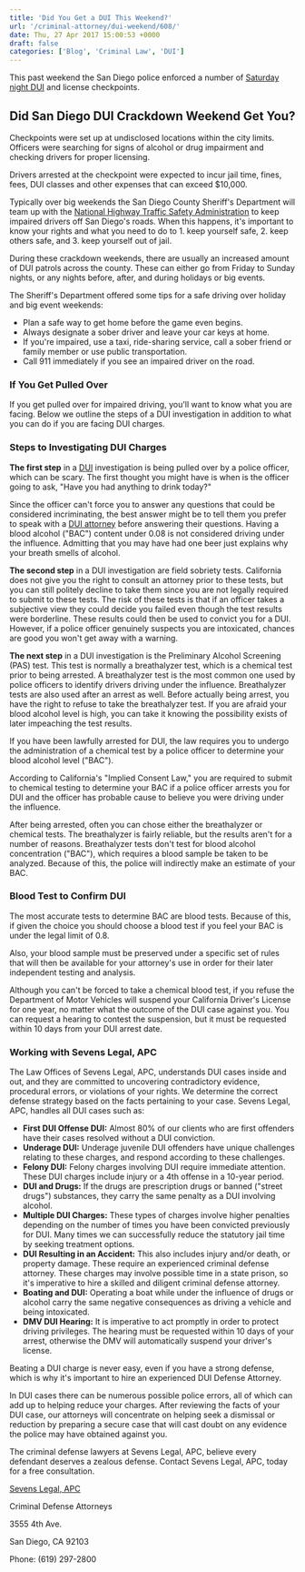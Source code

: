 ```yaml
---
title: 'Did You Get a DUI This Weekend?'
url: '/criminal-attorney/dui-weekend/608/'
date: Thu, 27 Apr 2017 15:00:53 +0000
draft: false
categories: ['Blog', 'Criminal Law', 'DUI']
---
```


This past weekend the San Diego police enforced a number of [Saturday night DUI](https://www.sevenslegal.com/) and license checkpoints.

Did San Diego DUI Crackdown Weekend Get You?
--------------------------------------------

Checkpoints were set up at undisclosed locations within the city limits. Officers were searching for signs of alcohol or drug impairment and checking drivers for proper licensing.

Drivers arrested at the checkpoint were expected to incur jail time, fines, fees, DUI classes and other expenses that can exceed $10,000.

Typically over big weekends the San Diego County Sheriff's Department will team up with the [National Highway Traffic Safety Administration](https://www.sevenslegal.com/) to keep impaired drivers off San Diego's roads. When this happens, it's important to know your rights and what you need to do to 1. keep yourself safe, 2. keep others safe, and 3. keep yourself out of jail.

During these crackdown weekends, there are usually an increased amount of DUI patrols across the county. These can either go from Friday to Sunday nights, or any nights before, after, and during holidays or big events.

The Sheriff's Department offered some tips for a safe driving over holiday and big event weekends:

*   Plan a safe way to get home before the game even begins.
*   Always designate a sober driver and leave your car keys at home.
*   If you're impaired, use a taxi, ride-sharing service, call a sober friend or family member or use public transportation.
*   Call 911 immediately if you see an impaired driver on the road.

### If You Get Pulled Over

If you get pulled over for impaired driving, you'll want to know what you are facing. Below we outline the steps of a DUI investigation in addition to what you can do if you are facing DUI charges.

### Steps to Investigating DUI Charges

**The first step** in a [DUI](https://www.sevenslegal.com/) investigation is being pulled over by a police officer, which can be scary. The first thought you might have is when is the officer going to ask, "Have you had anything to drink today?"

Since the officer can't force you to answer any questions that could be considered incriminating, the best answer might be to tell them you prefer to speak with a [DUI attorney](https://www.sevenslegal.com/) before answering their questions. Having a blood alcohol ("BAC") content under 0.08 is not considered driving under the influence. Admitting that you may have had one beer just explains why your breath smells of alcohol.

**The second step** in a DUI investigation are field sobriety tests. California does not give you the right to consult an attorney prior to these tests, but you can still politely decline to take them since you are not legally required to submit to these tests. The risk of these tests is that if an officer takes a subjective view they could decide you failed even though the test results were borderline. These results could then be used to convict you for a DUI. However, if a police officer genuinely suspects you are intoxicated, chances are good you won't get away with a warning.

**The next step** in a DUI investigation is the Preliminary Alcohol Screening (PAS) test. This test is normally a breathalyzer test, which is a chemical test prior to being arrested. A breathalyzer test is the most common one used by police officers to identify drivers driving under the influence. Breathalyzer tests are also used after an arrest as well. Before actually being arrest, you have the right to refuse to take the breathalyzer test. If you are afraid your blood alcohol level is high, you can take it knowing the possibility exists of later impeaching the test results.

If you have been lawfully arrested for DUI, the law requires you to undergo the administration of a chemical test by a police officer to determine your blood alcohol level ("BAC").

According to California's "Implied Consent Law," you are required to submit to chemical testing to determine your BAC if a police officer arrests you for DUI and the officer has probable cause to believe you were driving under the influence.

After being arrested, often you can chose either the breathalyzer or chemical tests. The breathalyzer is fairly reliable, but the results aren't for a number of reasons. Breathalyzer tests don't test for blood alcohol concentration ("BAC"), which requires a blood sample be taken to be analyzed. Because of this, the police will indirectly make an estimate of your BAC.

### Blood Test to Confirm DUI

The most accurate tests to determine BAC are blood tests. Because of this, if given the choice you should choose a blood test if you feel your BAC is under the legal limit of 0.8.

Also, your blood sample must be preserved under a specific set of rules that will then be available for your attorney's use in order for their later independent testing and analysis.

Although you can't be forced to take a chemical blood test, if you refuse the Department of Motor Vehicles will suspend your California Driver's License for one year, no matter what the outcome of the DUI case against you. You can request a hearing to contest the suspension, but it must be requested within 10 days from your DUI arrest date.

### Working with Sevens Legal, APC

The Law Offices of Sevens Legal, APC, understands DUI cases inside and out, and they are committed to uncovering contradictory evidence, procedural errors, or violations of your rights. We determine the correct defense strategy based on the facts pertaining to your case. Sevens Legal, APC, handles all DUI cases such as:

*   **First DUI Offense DUI:** Almost 80% of our clients who are first offenders have their cases resolved without a DUI conviction.
*   **Underage DUI:** Underage juvenile DUI offenders have unique challenges relating to these charges, and respond according to these challenges.
*   **Felony DUI:** Felony charges involving DUI require immediate attention. These DUI charges include injury or a 4th offense in a 10-year period.
*   **DUI and Drugs:** If the drugs are prescription drugs or banned ("street drugs") substances, they carry the same penalty as a DUI involving alcohol.
*   **Multiple DUI Charges:** These types of charges involve higher penalties depending on the number of times you have been convicted previously for DUI. Many times we can successfully reduce the statutory jail time by seeking treatment options.
*   **DUI Resulting in an Accident:** This also includes injury and/or death, or property damage. These require an experienced criminal defense attorney. These charges may involve possible time in a state prison, so it's imperative to hire a skilled and diligent criminal defense attorney.
*   **Boating and DUI:** Operating a boat while under the influence of drugs or alcohol carry the same negative consequences as driving a vehicle and being intoxicated.
*   **DMV DUI Hearing:** It is imperative to act promptly in order to protect driving privileges. The hearing must be requested within 10 days of your arrest, otherwise the DMV will automatically suspend your driver's license.

Beating a DUI charge is never easy, even if you have a strong defense, which is why it's important to hire an experienced DUI Defense Attorney.

In DUI cases there can be numerous possible police errors, all of which can add up to helping reduce your charges. After reviewing the facts of your DUI case, our attorneys will concentrate on helping seek a dismissal or reduction by preparing a secure case that will cast doubt on any evidence the police may have obtained against you.

The criminal defense lawyers at Sevens Legal, APC, believe every defendant deserves a zealous defense. Contact Sevens Legal, APC, today for a free consultation.

[Sevens Legal, APC](https://www.sevenslegal.com/ "Sevens Legal, APC")

Criminal Defense Attorneys

3555 4th Ave.

San Diego, CA 92103

Phone: (619) 297-2800